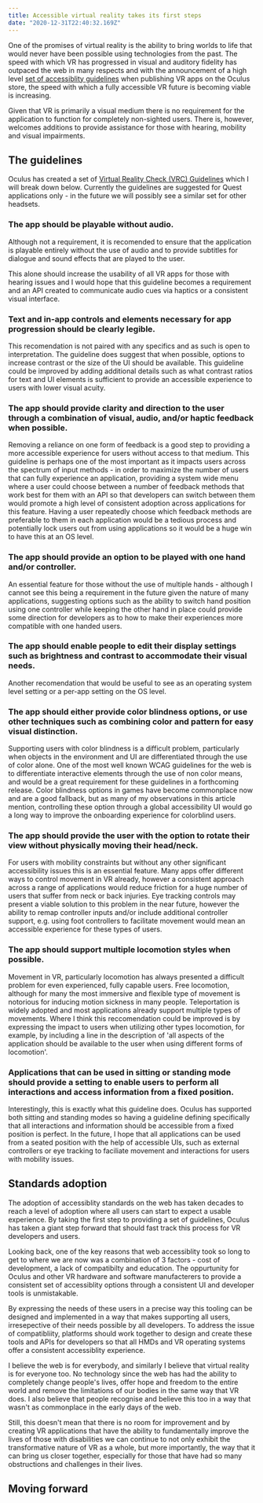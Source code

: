 ```yaml
---
title: Accessible virtual reality takes its first steps
date: "2020-12-31T22:40:32.169Z"
---
```


One of the promises of virtual reality is the ability to bring worlds to life that would never have been possible using technologies from the past. The speed with which VR has progressed in visual and auditory fidelity has outpaced the web in many respects and with the announcement of 
a high level [set of accessiblity guidelines](https://developer.oculus.com/blog/introducing-the-accessibility-vrcs/) when publishing VR apps on the Oculus store, the speed with which a fully accessible VR future is becoming viable is increasing.

Given that VR is primarily a visual medium there is no requirement for the application to function for completely non-sighted users. There is, however, welcomes additions to provide assistance for those with hearing, mobility and visual impairments.

## The guidelines

Oculus has created a set of [Virtual Reality Check (VRC) Guidelines](https://developer.oculus.com/distribute/publish-quest-req/) which I will break down below. Currently the guidelines are suggested for Quest applications only - in the future we will possibly see a similar set for other headsets.

### The app should be playable without audio.

Although not a requirement, it is recomended to ensure that the application is playable entirely without the use of audio and to provide subtitles for dialogue and sound effects that are played to the user.

This alone should increase the usability of all VR apps for those with hearing issues and I would hope that this guideline becomes a requirement and an API created to communicate audio cues via haptics or a consistent visual interface. 

### Text and in-app controls and elements necessary for app progression should be clearly legible.

This recomendation is not paired with any specifics and as such is open to interpretation. The guideline does suggest that when possible, options to increase contrast or the size of the UI should be available. This guideline could be improved by adding additional details such as what contrast ratios for text and UI elements is sufficient to provide an accessible experience to users with lower visual acuity.

### The app should provide clarity and direction to the user through a combination of visual, audio, and/or haptic feedback when possible.

Removing a reliance on one form of feedback is a good step to providing a more accessible experience for users without access to that medium. This guideline is perhaps one of the most important as it impacts users across the spectrum of input methods - in order to maximize the number of users that can fully experience an application, providing a system wide menu where a user could choose between a number of feedback methods that work best for them with an API so that developers can switch between them would promote a high level of consistent adoption across applications for this feature. Having a user repeatedly choose which feedback methods are preferable to them in each application would be a tedious process and potentially lock users out from using applications so it would be a huge win to have this at an OS level.

### The app should provide an option to be played with one hand and/or controller.

An essential feature for those without the use of multiple hands - although I cannot see this being a requirement in the future given the nature of many applications, suggesting options such as the ability to switch hand position using one controller while keeping the other hand in place could provide some direction for developers as to how to make their experiences more compatible with one handed users.

### The app should enable people to edit their display settings such as brightness and contrast to accommodate their visual needs.

Another recomendation that would be useful to see as an operating system level setting or a per-app setting on the OS level. 

### The app should either provide color blindness options, or use other techniques such as combining color and pattern for easy visual distinction.

Supporting users with color blindness is a difficult problem, particularly when objects in the environment and UI are differentiated through the use of color alone. One of the most well known WCAG guidelines for the web is to differentiate interactive elements through the use of non color means, and would be a great requirement for these guidelines in a forthcoming release. Color blindness options in games have become commonplace now and are a good fallback, but as many of my observations in this article mention, controlling these option through a global accessibility UI would go a long way to improve the onboarding experience for colorblind users.

### The app should provide the user with the option to rotate their view without physically moving their head/neck.

For users with mobility constraints but without any other significant accessibility issues this is an essential feature. Many apps offer different ways to control movement in VR already, however a consistent approach across a range of applications would reduce friction for a huge number of users that suffer from neck or back injuries. Eye tracking controls may present a viable solution to this problem in the near future, however the ability to remap controller inputs and/or include additional controller support, e.g. using foot controllers to facilitate movement would mean an accessible experience for these types of users.

### The app should support multiple locomotion styles when possible.

Movement in VR, particularly locomotion has always presented a difficult problem for even experienced, fully capable users. Free locomotion, although for many the most immersive and flexible type of movement is notorious for inducing motion sickness in many people. Teleportation is widely adopted and most applications already support multiple types of movements. Where I think this reccomendation could be improved is by expressing the impact to users when utilizing other types locomotion, for example, by including a line in the description of 'all aspects of the application should be available to the user when using different forms of locomotion'.

### Applications that can be used in sitting or standing mode should provide a setting to enable users to perform all interactions and access information from a fixed position.

Interestingly, this is exactly what this guideline does. Oculus has supported both sitting and standing modes so having a guideline defining specifically that all interactions and information should be accessible from a fixed position is perfect. In the future, I hope that all applications can be used from a seated position with the help of accessible UIs, such as external controllers or eye tracking to faciliate movement and interactions for users with mobility issues. 

## Standards adoption

The adoption of accessiblity standards on the web has taken decades to reach a level of adoption where all users can start to expect a usable experience. By taking the first step to providing a set of guidelines, Oculus has taken a giant step forward that should fast track this process for VR developers and users. 

Looking back, one of the key reasons that web accessiblity took so long to get to where we are now was a combination of 3 factors - cost of development, a lack of compatibilty and education. The oppurtunity for Oculus and other VR hardware and software manufacterers to provide a consistent set of accessiblity options through a consistent UI and developer tools is unmistakable.

By expressing the needs of these users in a precise way this tooling can be designed and implemented in a way that makes supporting all users, irresepective of their needs possible by all developers. To address the issue of compatibliity, platforms should work together to design and create these tools and APIs for developers so that all HMDs and VR operating systems offer a consistent accessiblity experience.

I believe the web is for everybody, and similarly I believe that virtual reality is for everyone too. No technology since the web has had the ability to completely change people's lives, offer hope and freedom to the entire world and remove the limitations of our bodies in the same way that VR does. I also believe that people recognise and believe this too in a way that wasn't as commonplace in the early days of the web.

Still, this doesn't mean that there is no room for improvement and by creating VR applications that have the ability to fundamentally improve the lives of those with disabilities we can continue to not only exhibit the transformative nature of VR as a whole, but more importantly, the way that it can bring us closer together, especially for those that have had so many obstructions and challenges in their lives.

## Moving forward 





